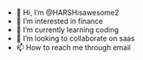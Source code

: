 - 👋 Hi, I’m @HARSHisawesome2
- 👀 I’m interested in finance
- 🌱 I’m currently learning coding
- 💞️ I’m looking to collaborate on saas
- 📫 How to reach me through email

<!---
HARSHisawesome2/HARSHisawesome2 is a ✨ special ✨ repository because its `README.md` (this file) appears on your GitHub profile.
You can click the Preview link to take a look at your changes.
--->
